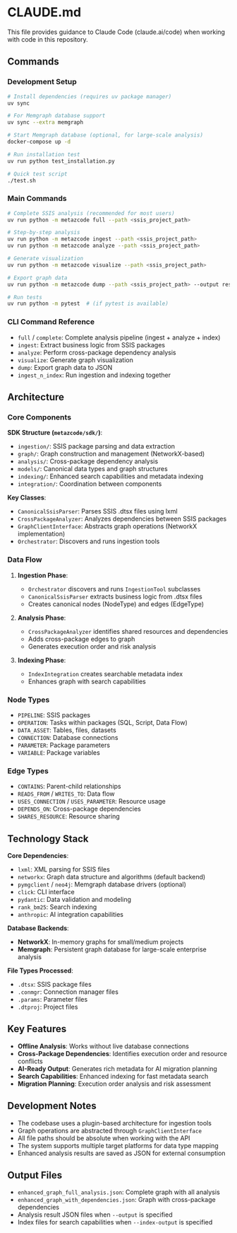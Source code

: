 # CLAUDE.md

This file provides guidance to Claude Code (claude.ai/code) when working with code in this repository.

## Commands

### Development Setup
```bash
# Install dependencies (requires uv package manager)
uv sync

# For Memgraph database support
uv sync --extra memgraph

# Start Memgraph database (optional, for large-scale analysis)
docker-compose up -d

# Run installation test
uv run python test_installation.py

# Quick test script
./test.sh
```

### Main Commands
```bash
# Complete SSIS analysis (recommended for most users)
uv run python -m metazcode full --path <ssis_project_path>

# Step-by-step analysis
uv run python -m metazcode ingest --path <ssis_project_path>
uv run python -m metazcode analyze --path <ssis_project_path>

# Generate visualization
uv run python -m metazcode visualize --path <ssis_project_path>

# Export graph data
uv run python -m metazcode dump --path <ssis_project_path> --output results.json

# Run tests
uv run python -m pytest  # (if pytest is available)
```

### CLI Command Reference
- `full` / `complete`: Complete analysis pipeline (ingest + analyze + index)
- `ingest`: Extract business logic from SSIS packages
- `analyze`: Perform cross-package dependency analysis
- `visualize`: Generate graph visualization
- `dump`: Export graph data to JSON
- `ingest_n_index`: Run ingestion and indexing together

## Architecture

### Core Components

**SDK Structure (`metazcode/sdk/`)**:
- `ingestion/`: SSIS package parsing and data extraction
- `graph/`: Graph construction and management (NetworkX-based)
- `analysis/`: Cross-package dependency analysis
- `models/`: Canonical data types and graph structures
- `indexing/`: Enhanced search capabilities and metadata indexing
- `integration/`: Coordination between components

**Key Classes**:
- `CanonicalSsisParser`: Parses SSIS .dtsx files using lxml
- `CrossPackageAnalyzer`: Analyzes dependencies between SSIS packages
- `GraphClientInterface`: Abstracts graph operations (NetworkX implementation)
- `Orchestrator`: Discovers and runs ingestion tools

### Data Flow

1. **Ingestion Phase**: 
   - `Orchestrator` discovers and runs `IngestionTool` subclasses
   - `CanonicalSsisParser` extracts business logic from .dtsx files
   - Creates canonical nodes (NodeType) and edges (EdgeType)

2. **Analysis Phase**:
   - `CrossPackageAnalyzer` identifies shared resources and dependencies
   - Adds cross-package edges to graph
   - Generates execution order and risk analysis

3. **Indexing Phase**:
   - `IndexIntegration` creates searchable metadata index
   - Enhances graph with search capabilities

### Node Types
- `PIPELINE`: SSIS packages
- `OPERATION`: Tasks within packages (SQL, Script, Data Flow)
- `DATA_ASSET`: Tables, files, datasets
- `CONNECTION`: Database connections
- `PARAMETER`: Package parameters
- `VARIABLE`: Package variables

### Edge Types
- `CONTAINS`: Parent-child relationships
- `READS_FROM` / `WRITES_TO`: Data flow
- `USES_CONNECTION` / `USES_PARAMETER`: Resource usage
- `DEPENDS_ON`: Cross-package dependencies
- `SHARES_RESOURCE`: Resource sharing

## Technology Stack

**Core Dependencies**:
- `lxml`: XML parsing for SSIS files
- `networkx`: Graph data structure and algorithms (default backend)
- `pymgclient` / `neo4j`: Memgraph database drivers (optional)
- `click`: CLI interface
- `pydantic`: Data validation and modeling
- `rank_bm25`: Search indexing
- `anthropic`: AI integration capabilities

**Database Backends**:
- **NetworkX**: In-memory graphs for small/medium projects
- **Memgraph**: Persistent graph database for large-scale enterprise analysis

**File Types Processed**:
- `.dtsx`: SSIS package files
- `.conmgr`: Connection manager files
- `.params`: Parameter files
- `.dtproj`: Project files

## Key Features

- **Offline Analysis**: Works without live database connections
- **Cross-Package Dependencies**: Identifies execution order and resource conflicts
- **AI-Ready Output**: Generates rich metadata for AI migration planning
- **Search Capabilities**: Enhanced indexing for fast metadata search
- **Migration Planning**: Execution order analysis and risk assessment

## Development Notes

- The codebase uses a plugin-based architecture for ingestion tools
- Graph operations are abstracted through `GraphClientInterface`
- All file paths should be absolute when working with the API
- The system supports multiple target platforms for data type mapping
- Enhanced analysis results are saved as JSON for external consumption

## Output Files

- `enhanced_graph_full_analysis.json`: Complete graph with all analysis
- `enhanced_graph_with_dependencies.json`: Graph with cross-package dependencies
- Analysis result JSON files when `--output` is specified
- Index files for search capabilities when `--index-output` is specified